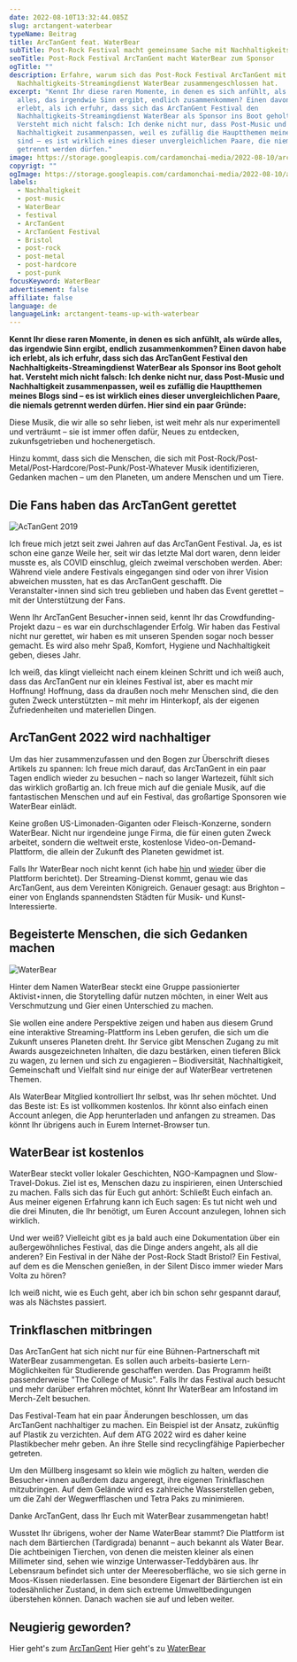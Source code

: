```yaml
---
date: 2022-08-10T13:32:44.085Z
slug: arctangent-waterbear
typeName: Beitrag
title: ArcTanGent feat. WaterBear
subTitle: Post-Rock Festival macht gemeinsame Sache mit Nachhaltigkeits-Streamingdienst
seoTitle: Post-Rock Festival ArcTanGent macht WaterBear zum Sponsor
ogTitle: ""
description: Erfahre, warum sich das Post-Rock Festival ArcTanGent mit dem
  Nachhaltigkeits-Streamingdienst WaterBear zusammengeschlossen hat.
excerpt: "Kennt Ihr diese raren Momente, in denen es sich anfühlt, als würde
  alles, das irgendwie Sinn ergibt, endlich zusammenkommen? Einen davon habe ich
  erlebt, als ich erfuhr, dass sich das ArcTanGent Festival den
  Nachhaltigkeits-Streamingdienst WaterBear als Sponsor ins Boot geholt hat.
  Versteht mich nicht falsch: Ich denke nicht nur, dass Post-Music und
  Nachhaltigkeit zusammenpassen, weil es zufällig die Hauptthemen meines Blogs
  sind – es ist wirklich eines dieser unvergleichlichen Paare, die niemals
  getrennt werden dürfen."
image: https://storage.googleapis.com/cardamonchai-media/2022-08-10/arctangent-2022-jpeg-imagine-485828_6c7463_1024_768/640.webp
copyrigt: ""
ogImage: https://storage.googleapis.com/cardamonchai-media/2022-08-10/arctangent-2022-fb-jpeg-imagine-485828_676e5a_1200_628/640.webp
labels:
  - Nachhaltigkeit
  - post-music
  - WaterBear
  - festival
  - ArcTanGent
  - ArcTanGent Festival
  - Bristol
  - post-rock
  - post-metal
  - post-hardcore
  - post-punk
focusKeyword: WaterBear
advertisement: false
affiliate: false
language: de
languageLink: arctangent-teams-up-with-waterbear
---
```

**Kennt Ihr diese raren Momente, in denen es sich anfühlt, als würde alles, das irgendwie Sinn ergibt, endlich zusammenkommen? Einen davon habe ich erlebt, als ich erfuhr, dass sich das ArcTanGent Festival den Nachhaltigkeits-Streamingdienst WaterBear als Sponsor ins Boot geholt hat. Versteht mich nicht falsch: Ich denke nicht nur, dass Post-Music und Nachhaltigkeit zusammenpassen, weil es zufällig die Hauptthemen meines Blogs sind – es ist wirklich eines dieser unvergleichlichen Paare, die niemals getrennt werden dürfen. Hier sind ein paar Gründe:**

Diese Musik, die wir alle so sehr lieben, ist weit mehr als nur experimentell und verträumt – sie ist immer offen dafür, Neues zu entdecken, zukunfsgetrieben und hochenergetisch.

Hinzu kommt, dass sich die Menschen, die sich mit Post-Rock/Post-Metal/Post-Hardcore/Post-Punk/Post-Whatever Musik identifizieren, Gedanken machen – um den Planeten, um andere Menschen und um Tiere.

## Die Fans haben das ArcTanGent gerettet

![AcTanGent 2019](https://storage.googleapis.com/cardamonchai-media/2022-08-10/2019-08-28-arctangent-43-jpeg-imagine-282838_624659_4032_3024/640.webp "AcTanGent 2019")

Ich freue mich jetzt seit zwei Jahren auf das ArcTanGent Festival. Ja, es ist schon eine ganze Weile her, seit wir das letzte Mal dort waren, denn leider musste es, als COVID einschlug, gleich zweimal verschoben werden. Aber: Während viele andere Festivals eingegangen sind oder von ihrer Vision abweichen mussten, hat es das ArcTanGent geschafft. Die Veranstalter⋆innen sind sich treu geblieben und haben das Event gerettet – mit der Unterstützung der Fans.

Wenn Ihr ArcTanGent Besucher⋆innen seid, kennt Ihr das Crowdfunding-Projekt dazu – es war ein durchschlagender Erfolg. Wir haben das Festival nicht nur gerettet, wir haben es mit unseren Spenden sogar noch besser gemacht. Es wird also mehr Spaß, Komfort, Hygiene und Nachhaltigkeit geben, dieses Jahr.

Ich weiß, das klingt vielleicht nach einem kleinen Schritt und ich weiß auch, dass das ArcTanGent nur ein kleines Festival ist, aber es macht mir Hoffnung! Hoffnung, dass da draußen noch mehr Menschen sind, die den guten Zweck unterstützten – mit mehr im Hinterkopf, als der eigenen Zufriedenheiten und materiellen Dingen.

## ArcTanGent 2022 wird nachhaltiger

Um das hier zusammenzufassen und den Bogen zur Überschrift dieses Artikels zu spannen: Ich freue mich darauf, das ArcTanGent in ein paar Tagen endlich wieder zu besuchen – nach so langer Wartezeit, fühlt sich das wirklich großartig an. Ich freue mich auf die geniale Musik, auf die fantastischen Menschen und auf ein Festival, das großartige Sponsoren wie WaterBear einlädt.

Keine großen US-Limonaden-Giganten oder Fleisch-Konzerne, sondern WaterBear.  Nicht nur irgendeine junge Firma, die für einen guten Zweck arbeitet, sondern die weltweit erste, kostenlose Video-on-Demand-Plattform, die allein der Zukunft des Planeten gewidmet ist.

Falls Ihr WaterBear noch nicht kennt (ich habe [hin](/2021/02/waterbear-streamingdienst/) und [wieder](/2022/03/rob-steward-sharkwater/) über die Plattform berichtet). Der Streaming-Dienst kommt, genau wie das ArcTanGent, aus dem Vereinten Königreich. Genauer gesagt: aus Brighton – einer von Englands spannendsten Städten für Musik- und Kunst-Interessierte.

## Begeisterte Menschen, die sich Gedanken machen

![WaterBear](https://storage.googleapis.com/cardamonchai-media/2021-11-20/2021-02-waterbear-1-l-jpeg-imagine-080808_404243_1440_1080/640.webp "Der WaterBear Streamingdienst")

Hinter dem Namen WaterBear steckt eine Gruppe passionierter Aktivist⋆innen, die Storytelling dafür nutzen möchten, in einer Welt aus Verschmutzung und Gier einen Unterschied zu machen.

Sie wollen eine andere Perspektive zeigen und haben aus diesem Grund eine interaktive Streaming-Plattform ins Leben gerufen, die sich um die Zukunft unseres Planeten dreht. Ihr Service gibt Menschen Zugang zu mit Awards ausgezeichneten Inhalten, die dazu bestärken, einen tieferen Blick zu wagen, zu lernen und sich zu engagieren – Biodiversität, Nachhaltigkeit, Gemeinschaft und Vielfalt sind nur einige der auf WaterBear vertretenen Themen.

Als WaterBear Mitglied kontrolliert Ihr selbst, was Ihr sehen möchtet. Und das Beste ist: Es ist vollkommen kostenlos. Ihr könnt also einfach einen Account anlegen, die App herunterladen und anfangen zu streamen.  Das könnt Ihr übrigens auch in Eurem Internet-Browser tun.

## WaterBear ist kostenlos

WaterBear steckt voller lokaler Geschichten, NGO-Kampagnen und Slow-Travel-Dokus. Ziel ist es, Menschen dazu zu inspirieren, einen Unterschied zu machen. Falls sich das für Euch gut anhört: Schließt Euch einfach an. Aus meiner eigenen Erfahrung kann ich Euch sagen: Es tut nicht weh und die drei Minuten, die Ihr benötigt, um Euren Account anzulegen, lohnen sich wirklich.

Und wer weiß? Vielleicht gibt es ja bald auch eine Dokumentation über ein außergewöhnliches Festival, das die Dinge anders angeht, als all die anderen? Ein Festival in der Nähe der Post-Rock Stadt Bristol? Ein Festival, auf dem es die Menschen genießen, in der Silent Disco immer wieder Mars Volta zu hören?

Ich weiß nicht, wie es Euch geht, aber ich bin schon sehr gespannt darauf, was als Nächstes passiert.

## Trinkflaschen mitbringen

Das ArcTanGent hat sich nicht nur für eine Bühnen-Partnerschaft mit WaterBear zusammengetan. Es sollen auch arbeits-basierte Lern-Möglichkeiten für Studierende geschaffen werden. Das Programm heißt passenderweise "The College of Music". Falls Ihr das Festival auch besucht und mehr darüber erfahren möchtet, könnt Ihr WaterBear am Infostand im Merch-Zelt besuchen.

Das Festival-Team hat ein paar Änderungen beschlossen, um das ArcTanGent nachhaltiger zu machen. Ein Beispiel ist  der Ansatz, zukünftig auf Plastik zu verzichten. Auf dem ATG 2022 wird es daher keine Plastikbecher mehr geben. An ihre Stelle sind recyclingfähige Papierbecher getreten.

Um den Müllberg insgesamt so klein wie möglich zu halten, werden die Besucher⋆innen außerdem dazu angeregt, ihre eigenen Trinkflaschen mitzubringen. Auf dem Gelände wird es zahlreiche Wasserstellen geben, um die Zahl der Wegwerfflaschen und Tetra Paks zu minimieren.

Danke ArcTanGent, dass Ihr Euch mit WaterBear zusammengetan habt!

Wusstet Ihr übrigens, woher der Name WaterBear stammt? Die Plattform ist nach dem Bärtierchen (Tardigrada) benannt – auch bekannt als Water Bear. Die achtbeinigen Tierchen, von denen die meisten kleiner als einen Millimeter sind, sehen wie winzige Unterwasser-Teddybären aus. Ihr Lebensraum befindet sich unter der Meeresoberfläche, wo sie sich gerne in Moos-Kissen niederlassen. Eine besondere Eigenart der Bärtierchen ist ein todesähnlicher Zustand, in dem sich extreme Umweltbedingungen überstehen können. Danach wachen sie auf und leben weiter.

## Neugierig geworden?

Hier geht's zum [ArcTanGent](https://arctangent.co.uk/)
Hier geht's zu [WaterBear](https://join.waterbear.com/)